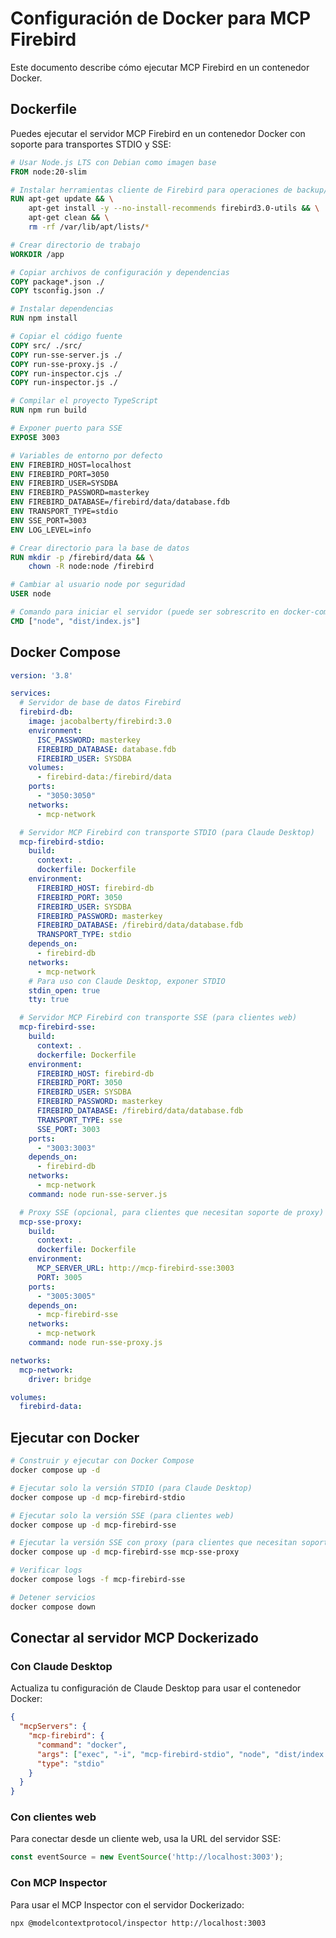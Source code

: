 # Configuración de Docker para MCP Firebird

Este documento describe cómo ejecutar MCP Firebird en un contenedor Docker.

## Dockerfile

Puedes ejecutar el servidor MCP Firebird en un contenedor Docker con soporte para transportes STDIO y SSE:

```dockerfile
# Usar Node.js LTS con Debian como imagen base
FROM node:20-slim

# Instalar herramientas cliente de Firebird para operaciones de backup/restore
RUN apt-get update && \
    apt-get install -y --no-install-recommends firebird3.0-utils && \
    apt-get clean && \
    rm -rf /var/lib/apt/lists/*

# Crear directorio de trabajo
WORKDIR /app

# Copiar archivos de configuración y dependencias
COPY package*.json ./
COPY tsconfig.json ./

# Instalar dependencias
RUN npm install

# Copiar el código fuente
COPY src/ ./src/
COPY run-sse-server.js ./
COPY run-sse-proxy.js ./
COPY run-inspector.cjs ./
COPY run-inspector.js ./

# Compilar el proyecto TypeScript
RUN npm run build

# Exponer puerto para SSE
EXPOSE 3003

# Variables de entorno por defecto
ENV FIREBIRD_HOST=localhost
ENV FIREBIRD_PORT=3050
ENV FIREBIRD_USER=SYSDBA
ENV FIREBIRD_PASSWORD=masterkey
ENV FIREBIRD_DATABASE=/firebird/data/database.fdb
ENV TRANSPORT_TYPE=stdio
ENV SSE_PORT=3003
ENV LOG_LEVEL=info

# Crear directorio para la base de datos
RUN mkdir -p /firebird/data && \
    chown -R node:node /firebird

# Cambiar al usuario node por seguridad
USER node

# Comando para iniciar el servidor (puede ser sobrescrito en docker-compose)
CMD ["node", "dist/index.js"]
```

## Docker Compose

```yaml
version: '3.8'

services:
  # Servidor de base de datos Firebird
  firebird-db:
    image: jacobalberty/firebird:3.0
    environment:
      ISC_PASSWORD: masterkey
      FIREBIRD_DATABASE: database.fdb
      FIREBIRD_USER: SYSDBA
    volumes:
      - firebird-data:/firebird/data
    ports:
      - "3050:3050"
    networks:
      - mcp-network

  # Servidor MCP Firebird con transporte STDIO (para Claude Desktop)
  mcp-firebird-stdio:
    build:
      context: .
      dockerfile: Dockerfile
    environment:
      FIREBIRD_HOST: firebird-db
      FIREBIRD_PORT: 3050
      FIREBIRD_USER: SYSDBA
      FIREBIRD_PASSWORD: masterkey
      FIREBIRD_DATABASE: /firebird/data/database.fdb
      TRANSPORT_TYPE: stdio
    depends_on:
      - firebird-db
    networks:
      - mcp-network
    # Para uso con Claude Desktop, exponer STDIO
    stdin_open: true
    tty: true

  # Servidor MCP Firebird con transporte SSE (para clientes web)
  mcp-firebird-sse:
    build:
      context: .
      dockerfile: Dockerfile
    environment:
      FIREBIRD_HOST: firebird-db
      FIREBIRD_PORT: 3050
      FIREBIRD_USER: SYSDBA
      FIREBIRD_PASSWORD: masterkey
      FIREBIRD_DATABASE: /firebird/data/database.fdb
      TRANSPORT_TYPE: sse
      SSE_PORT: 3003
    ports:
      - "3003:3003"
    depends_on:
      - firebird-db
    networks:
      - mcp-network
    command: node run-sse-server.js

  # Proxy SSE (opcional, para clientes que necesitan soporte de proxy)
  mcp-sse-proxy:
    build:
      context: .
      dockerfile: Dockerfile
    environment:
      MCP_SERVER_URL: http://mcp-firebird-sse:3003
      PORT: 3005
    ports:
      - "3005:3005"
    depends_on:
      - mcp-firebird-sse
    networks:
      - mcp-network
    command: node run-sse-proxy.js

networks:
  mcp-network:
    driver: bridge

volumes:
  firebird-data:
```

## Ejecutar con Docker

```bash
# Construir y ejecutar con Docker Compose
docker compose up -d

# Ejecutar solo la versión STDIO (para Claude Desktop)
docker compose up -d mcp-firebird-stdio

# Ejecutar solo la versión SSE (para clientes web)
docker compose up -d mcp-firebird-sse

# Ejecutar la versión SSE con proxy (para clientes que necesitan soporte de proxy)
docker compose up -d mcp-firebird-sse mcp-sse-proxy

# Verificar logs
docker compose logs -f mcp-firebird-sse

# Detener servicios
docker compose down
```

## Conectar al servidor MCP Dockerizado

### Con Claude Desktop

Actualiza tu configuración de Claude Desktop para usar el contenedor Docker:

```json
{
  "mcpServers": {
    "mcp-firebird": {
      "command": "docker",
      "args": ["exec", "-i", "mcp-firebird-stdio", "node", "dist/index.js"],
      "type": "stdio"
    }
  }
}
```

### Con clientes web

Para conectar desde un cliente web, usa la URL del servidor SSE:

```javascript
const eventSource = new EventSource('http://localhost:3003');
```

### Con MCP Inspector

Para usar el MCP Inspector con el servidor Dockerizado:

```bash
npx @modelcontextprotocol/inspector http://localhost:3003
```
